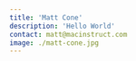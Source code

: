 ```yaml
---
title: 'Matt Cone'
description: 'Hello World'
contact: matt@macinstruct.com
image: ./matt-cone.jpg
---
```

